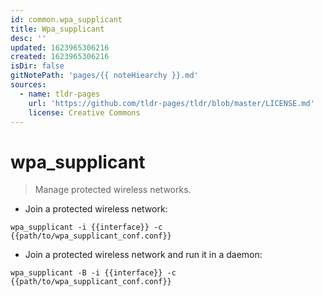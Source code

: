 ```yaml
---
id: common.wpa_supplicant
title: Wpa_supplicant
desc: ''
updated: 1623965306216
created: 1623965306216
isDir: false
gitNotePath: 'pages/{{ noteHiearchy }}.md'
sources:
  - name: tldr-pages
    url: 'https://github.com/tldr-pages/tldr/blob/master/LICENSE.md'
    license: Creative Commons
---
```

# wpa_supplicant

> Manage protected wireless networks.

- Join a protected wireless network:

`wpa_supplicant -i {{interface}} -c {{path/to/wpa_supplicant_conf.conf}}`

- Join a protected wireless network and run it in a daemon:

`wpa_supplicant -B -i {{interface}} -c {{path/to/wpa_supplicant_conf.conf}}`

